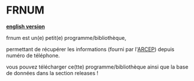# FRNUM

**[english version](./README_EN.md)**

frnum est un(e) petit(e) programme/bibliothèque,

permettant de récupérer les informations (fourni par l'[ARCEP](https://extranet.arcep.fr/portail/Op%C3%A9rateursCE/Num%C3%A9rotation.aspx#PUB)) depuis numéro de téléphone.

vous pouvez télécharger ce(tte) programme/bibliothèque ainsi que la base de données dans la section releases !